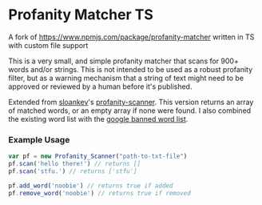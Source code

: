 # Profanity Matcher TS
A fork of https://www.npmjs.com/package/profanity-matcher written in TS with custom file support

This is a very small, and simple profanity matcher that scans for 900+ words and/or strings. This is not intended to be used as a robust profanity filter, but as a warning mechanism that a string of text might need to be approved or reviewed by a human before it's published.

Extended from [sloankev](https://www.npmjs.com/~sloankev)'s [profanity-scanner](https://www.npmjs.com/package/profanity-scanner). This version returns an array of matched words, or an empty array if none were found. I also combined the existing word list with the [google banned word list](https://gist.github.com/jamiew/1112488).

### Example Usage

```js
var pf = new Profanity_Scanner("path-to-txt-file")
pf.scan('hello there!') // returns []
pf.scan('stfu.') // returns ['stfu']

pf.add_word('noobie') // returns true if added
pf.remove_word('noobie') // returns true if removed
```
